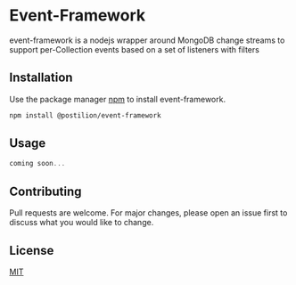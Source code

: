 # Event-Framework

event-framework is a nodejs wrapper around MongoDB change streams to support per-Collection events based on a set of listeners with filters

## Installation

Use the package manager [npm](https://docs.npmjs.com/) to install event-framework.

```bash
npm install @postilion/event-framework
```

## Usage

```javascript
coming soon...
```

## Contributing
Pull requests are welcome. For major changes, please open an issue first to discuss what you would like to change.

## License
[MIT](https://choosealicense.com/licenses/mit/)